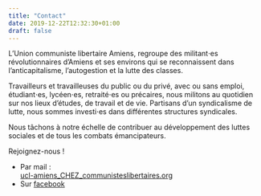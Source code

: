 ```yaml
---
title: "Contact"
date: 2019-12-22T12:32:30+01:00
draft: false
---
```


L’Union communiste libertaire Amiens, regroupe des militant⋅es révolutionnaires d’Amiens et ses environs qui se reconnaissent dans l’anticapitalisme, l’autogestion et la lutte des classes.

Travailleurs et travailleuses du public ou du privé, avec ou sans emploi, étudiant⋅es, lycéen⋅es, retraité⋅es ou précaires, nous militons au quotidien sur nos lieux d’études, de travail et de vie. Partisans d’un syndicalisme de lutte, nous sommes investi⋅es dans différentes structures syndicales.

Nous tâchons à notre échelle de contribuer au développement des luttes sociales et de tous les combats émancipateurs.

Rejoignez-nous !

* Par mail :  
[ucl-amiens_CHEZ_communisteslibertaires.org](mailto:ucl-amiens_CHEZ_communisteslibertaires.org)
* Sur [facebook](https://www.facebook.com/AlternativeLibertaireAmiens/)
